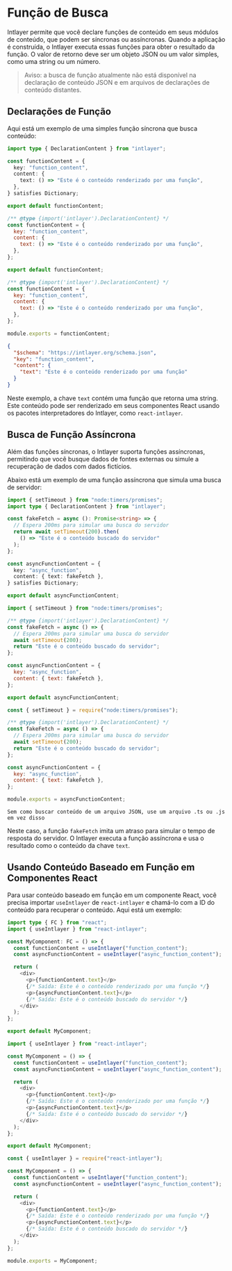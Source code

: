 # Função de Busca

Intlayer permite que você declare funções de conteúdo em seus módulos de conteúdo, que podem ser síncronas ou assíncronas. Quando a aplicação é construída, o Intlayer executa essas funções para obter o resultado da função. O valor de retorno deve ser um objeto JSON ou um valor simples, como uma string ou um número.

> Aviso: a busca de função atualmente não está disponível na declaração de conteúdo JSON e em arquivos de declarações de conteúdo distantes.

## Declarações de Função

Aqui está um exemplo de uma simples função síncrona que busca conteúdo:

```typescript fileName="**/*.content.ts" contentDeclarationFormat="typescript"
import type { DeclarationContent } from "intlayer";

const functionContent = {
  key: "function_content",
  content: {
    text: () => "Este é o conteúdo renderizado por uma função",
  },
} satisfies Dictionary;

export default functionContent;
```

```javascript fileName="**/*.content.mjs" contentDeclarationFormat="esm"
/** @type {import('intlayer').DeclarationContent} */
const functionContent = {
  key: "function_content",
  content: {
    text: () => "Este é o conteúdo renderizado por uma função",
  },
};

export default functionContent;
```

```javascript fileName="**/*.content.cjs" contentDeclarationFormat="commonjs"
/** @type {import('intlayer').DeclarationContent} */
const functionContent = {
  key: "function_content",
  content: {
    text: () => "Este é o conteúdo renderizado por uma função",
  },
};

module.exports = functionContent;
```

```json fileName="**/*.content.json" contentDeclarationFormat="json"
{
  "$schema": "https://intlayer.org/schema.json",
  "key": "function_content",
  "content": {
    "text": "Este é o conteúdo renderizado por uma função"
  }
}
```

Neste exemplo, a chave `text` contém uma função que retorna uma string. Este conteúdo pode ser renderizado em seus componentes React usando os pacotes interpretadores do Intlayer, como `react-intlayer`.

## Busca de Função Assíncrona

Além das funções síncronas, o Intlayer suporta funções assíncronas, permitindo que você busque dados de fontes externas ou simule a recuperação de dados com dados fictícios.

Abaixo está um exemplo de uma função assíncrona que simula uma busca de servidor:

```typescript fileName="**/*.content.ts" contentDeclarationFormat="typescript"
import { setTimeout } from "node:timers/promises";
import type { DeclarationContent } from "intlayer";

const fakeFetch = async (): Promise<string> => {
  // Espera 200ms para simular uma busca do servidor
  return await setTimeout(200).then(
    () => "Este é o conteúdo buscado do servidor"
  );
};

const asyncFunctionContent = {
  key: "async_function",
  content: { text: fakeFetch },
} satisfies Dictionary;

export default asyncFunctionContent;
```

```javascript fileName="**/*.content.mjs" contentDeclarationFormat="esm"
import { setTimeout } from "node:timers/promises";

/** @type {import('intlayer').DeclarationContent} */
const fakeFetch = async () => {
  // Espera 200ms para simular uma busca do servidor
  await setTimeout(200);
  return "Este é o conteúdo buscado do servidor";
};

const asyncFunctionContent = {
  key: "async_function",
  content: { text: fakeFetch },
};

export default asyncFunctionContent;
```

```javascript fileName="**/*.content.cjs" contentDeclarationFormat="commonjs"
const { setTimeout } = require("node:timers/promises");

/** @type {import('intlayer').DeclarationContent} */
const fakeFetch = async () => {
  // Espera 200ms para simular uma busca do servidor
  await setTimeout(200);
  return "Este é o conteúdo buscado do servidor";
};

const asyncFunctionContent = {
  key: "async_function",
  content: { text: fakeFetch },
};

module.exports = asyncFunctionContent;
```

```plaintext fileName="**/*.content.json" contentDeclarationFormat="json"
Sem como buscar conteúdo de um arquivo JSON, use um arquivo .ts ou .js em vez disso
```

Neste caso, a função `fakeFetch` imita um atraso para simular o tempo de resposta do servidor. O Intlayer executa a função assíncrona e usa o resultado como o conteúdo da chave `text`.

## Usando Conteúdo Baseado em Função em Componentes React

Para usar conteúdo baseado em função em um componente React, você precisa importar `useIntlayer` de `react-intlayer` e chamá-lo com a ID do conteúdo para recuperar o conteúdo. Aqui está um exemplo:

```typescript fileName="**/*.jsx" codeFormat="typescript"
import type { FC } from "react";
import { useIntlayer } from "react-intlayer";

const MyComponent: FC = () => {
  const functionContent = useIntlayer("function_content");
  const asyncFunctionContent = useIntlayer("async_function_content");

  return (
    <div>
      <p>{functionContent.text}</p>
      {/* Saída: Este é o conteúdo renderizado por uma função */}
      <p>{asyncFunctionContent.text}</p>
      {/* Saída: Este é o conteúdo buscado do servidor */}
    </div>
  );
};

export default MyComponent;
```

```javascript fileName="**/*.mjx" codeFormat="esm"
import { useIntlayer } from "react-intlayer";

const MyComponent = () => {
  const functionContent = useIntlayer("function_content");
  const asyncFunctionContent = useIntlayer("async_function_content");

  return (
    <div>
      <p>{functionContent.text}</p>
      {/* Saída: Este é o conteúdo renderizado por uma função */}
      <p>{asyncFunctionContent.text}</p>
      {/* Saída: Este é o conteúdo buscado do servidor */}
    </div>
  );
};

export default MyComponent;
```

```javascript fileName="**/*.cjs" codeFormat="commonjs"
const { useIntlayer } = require("react-intlayer");

const MyComponent = () => {
  const functionContent = useIntlayer("function_content");
  const asyncFunctionContent = useIntlayer("async_function_content");

  return (
    <div>
      <p>{functionContent.text}</p>
      {/* Saída: Este é o conteúdo renderizado por uma função */}
      <p>{asyncFunctionContent.text}</p>
      {/* Saída: Este é o conteúdo buscado do servidor */}
    </div>
  );
};

module.exports = MyComponent;
```
